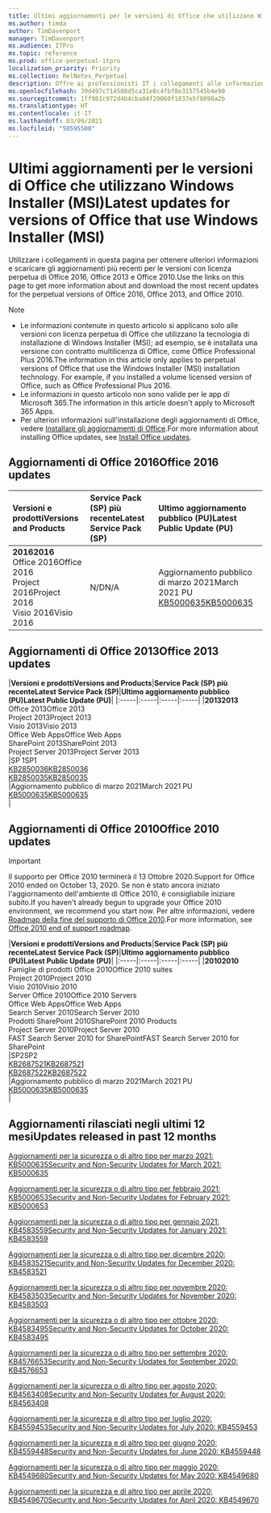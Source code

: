 ```yaml
---
title: Ultimi aggiornamenti per le versioni di Office che utilizzano Windows Installer (MSI)
ms.author: timda
author: TimDavenport
manager: TimDavenport
ms.audience: ITPro
ms.topic: reference
ms.prod: office-perpetual-itpro
localization_priority: Priority
ms.collection: RelNotes_Perpetual
description: Offre ai professionisti IT i collegamenti alle informazioni sugli aggiornamenti più recenti delle versioni con licenza perpetua di Office 2016, Office 2013 e Office 2010
ms.openlocfilehash: 39d497c714588d5ca31e8c4fbf8e3157545b4e90
ms.sourcegitcommit: 1ff981c972d4b4cba04f20060f1837e5f8098a2b
ms.translationtype: HT
ms.contentlocale: it-IT
ms.lasthandoff: 03/09/2021
ms.locfileid: "50595500"
---
```

# <a name="latest-updates-for-versions-of-office-that-use-windows-installer-msi"></a><span data-ttu-id="6b8b1-103">Ultimi aggiornamenti per le versioni di Office che utilizzano Windows Installer (MSI)</span><span class="sxs-lookup"><span data-stu-id="6b8b1-103">Latest updates for versions of Office that use Windows Installer (MSI)</span></span>

<span data-ttu-id="6b8b1-104">Utilizzare i collegamenti in questa pagina per ottenere ulteriori informazioni e scaricare gli aggiornamenti più recenti per le versioni con licenza perpetua di Office 2016, Office 2013 e Office 2010.</span><span class="sxs-lookup"><span data-stu-id="6b8b1-104">Use the links on this page to get more information about and download the most recent updates for the perpetual versions of Office 2016, Office 2013, and Office 2010.</span></span>
  
 
> [!NOTE]
> - <span data-ttu-id="6b8b1-p101">Le informazioni contenute in questo articolo si applicano solo alle versioni con licenza perpetua di Office che utilizzano la tecnologia di installazione di Windows Installer (MSI); ad esempio, se è installata una versione con contratto multilicenza di Office, come Office Professional Plus 2016.</span><span class="sxs-lookup"><span data-stu-id="6b8b1-p101">The information in this article only applies to perpetual versions of Office that use the Windows Installer (MSI) installation technology. For example, if you installed a volume licensed version of Office, such as Office Professional Plus 2016.</span></span>
> - <span data-ttu-id="6b8b1-107">Le informazioni in questo articolo non sono valide per le app di Microsoft 365.</span><span class="sxs-lookup"><span data-stu-id="6b8b1-107">The information in this article doesn't apply to Microsoft 365 Apps.</span></span>
> - <span data-ttu-id="6b8b1-108">Per ulteriori informazioni sull'installazione degli aggiornamenti di Office, vedere [Installare gli aggiornamenti di Office](https://support.office.com/article/2ab296f3-7f03-43a2-8e50-46de917611c5).</span><span class="sxs-lookup"><span data-stu-id="6b8b1-108">For more information about installing Office updates, see [Install Office updates](https://support.office.com/article/2ab296f3-7f03-43a2-8e50-46de917611c5).</span></span> 


## <a name="office-2016-updates"></a><span data-ttu-id="6b8b1-109">Aggiornamenti di Office 2016</span><span class="sxs-lookup"><span data-stu-id="6b8b1-109">Office 2016 updates</span></span>

|<span data-ttu-id="6b8b1-110">**Versioni e prodotti**</span><span class="sxs-lookup"><span data-stu-id="6b8b1-110">**Versions and Products**</span></span>|<span data-ttu-id="6b8b1-111">**Service Pack (SP) più recente**</span><span class="sxs-lookup"><span data-stu-id="6b8b1-111">**Latest Service Pack (SP)**</span></span>|<span data-ttu-id="6b8b1-112">**Ultimo aggiornamento pubblico (PU)**</span><span class="sxs-lookup"><span data-stu-id="6b8b1-112">**Latest Public Update (PU)**</span></span>|
|:-----|:-----|:-----|
|<span data-ttu-id="6b8b1-113">**2016**</span><span class="sxs-lookup"><span data-stu-id="6b8b1-113">**2016**</span></span> <br/> <span data-ttu-id="6b8b1-114">Office 2016</span><span class="sxs-lookup"><span data-stu-id="6b8b1-114">Office 2016</span></span>  <br/> <span data-ttu-id="6b8b1-115">Project 2016</span><span class="sxs-lookup"><span data-stu-id="6b8b1-115">Project 2016</span></span>  <br/> <span data-ttu-id="6b8b1-116">Visio 2016</span><span class="sxs-lookup"><span data-stu-id="6b8b1-116">Visio 2016</span></span>  <br/> |<span data-ttu-id="6b8b1-117">N/D</span><span class="sxs-lookup"><span data-stu-id="6b8b1-117">N/A</span></span>  <br/> |<span data-ttu-id="6b8b1-118">Aggiornamento pubblico di marzo 2021</span><span class="sxs-lookup"><span data-stu-id="6b8b1-118">March 2021 PU</span></span>  <br/> [<span data-ttu-id="6b8b1-119">KB5000635</span><span class="sxs-lookup"><span data-stu-id="6b8b1-119">KB5000635</span></span>](https://support.microsoft.com/help/5000635) <br/> |
   
## <a name="office-2013-updates"></a><span data-ttu-id="6b8b1-120">Aggiornamenti di Office 2013</span><span class="sxs-lookup"><span data-stu-id="6b8b1-120">Office 2013 updates</span></span>

|<span data-ttu-id="6b8b1-121">**Versioni e prodotti**</span><span class="sxs-lookup"><span data-stu-id="6b8b1-121">**Versions and Products**</span></span>|<span data-ttu-id="6b8b1-122">**Service Pack (SP) più recente**</span><span class="sxs-lookup"><span data-stu-id="6b8b1-122">**Latest Service Pack (SP)**</span></span>|<span data-ttu-id="6b8b1-123">**Ultimo aggiornamento pubblico (PU)**</span><span class="sxs-lookup"><span data-stu-id="6b8b1-123">**Latest Public Update (PU)**</span></span>|
|:-----|:-----|:-----|:-----|
|<span data-ttu-id="6b8b1-124">**2013**</span><span class="sxs-lookup"><span data-stu-id="6b8b1-124">**2013**</span></span> <br/> <span data-ttu-id="6b8b1-125">Office 2013</span><span class="sxs-lookup"><span data-stu-id="6b8b1-125">Office 2013</span></span>  <br/> <span data-ttu-id="6b8b1-126">Project 2013</span><span class="sxs-lookup"><span data-stu-id="6b8b1-126">Project 2013</span></span>  <br/> <span data-ttu-id="6b8b1-127">Visio 2013</span><span class="sxs-lookup"><span data-stu-id="6b8b1-127">Visio 2013</span></span>  <br/> <span data-ttu-id="6b8b1-128">Office Web Apps</span><span class="sxs-lookup"><span data-stu-id="6b8b1-128">Office Web Apps</span></span>  <br/> <span data-ttu-id="6b8b1-129">SharePoint 2013</span><span class="sxs-lookup"><span data-stu-id="6b8b1-129">SharePoint 2013</span></span>  <br/> <span data-ttu-id="6b8b1-130">Project Server 2013</span><span class="sxs-lookup"><span data-stu-id="6b8b1-130">Project Server 2013</span></span>  <br/> |<span data-ttu-id="6b8b1-131">SP 1</span><span class="sxs-lookup"><span data-stu-id="6b8b1-131">SP1</span></span> <br/> [<span data-ttu-id="6b8b1-132">KB2850036</span><span class="sxs-lookup"><span data-stu-id="6b8b1-132">KB2850036</span></span>](https://support.microsoft.com/kb/2850036) <br/>[<span data-ttu-id="6b8b1-133">KB2850035</span><span class="sxs-lookup"><span data-stu-id="6b8b1-133">KB2850035</span></span>](https://support.microsoft.com/kb/2850035) <br/> |<span data-ttu-id="6b8b1-134">Aggiornamento pubblico di marzo 2021</span><span class="sxs-lookup"><span data-stu-id="6b8b1-134">March 2021 PU</span></span>  <br/> [<span data-ttu-id="6b8b1-135">KB5000635</span><span class="sxs-lookup"><span data-stu-id="6b8b1-135">KB5000635</span></span>](https://support.microsoft.com/help/5000635) <br/> |
   
## <a name="office-2010-updates"></a><span data-ttu-id="6b8b1-136">Aggiornamenti di Office 2010</span><span class="sxs-lookup"><span data-stu-id="6b8b1-136">Office 2010 updates</span></span>
> [!IMPORTANT]
> <span data-ttu-id="6b8b1-137">Il supporto per Office 2010 terminerà il 13 Ottobre 2020.</span><span class="sxs-lookup"><span data-stu-id="6b8b1-137">Support for Office 2010 ended on October 13, 2020.</span></span> <span data-ttu-id="6b8b1-138">Se non è stato ancora iniziato l'aggiornamento dell'ambiente di Office 2010, è consigliabile iniziare subito.</span><span class="sxs-lookup"><span data-stu-id="6b8b1-138">If you haven't already begun to upgrade your Office 2010 environment, we recommend you start now.</span></span> <span data-ttu-id="6b8b1-139">Per altre informazioni, vedere [Roadmap della fine del supporto di Office 2010](https://docs.microsoft.com/DeployOffice/office-2010-end-support-roadmap).</span><span class="sxs-lookup"><span data-stu-id="6b8b1-139">For more information, see [Office 2010 end of support roadmap](https://docs.microsoft.com/DeployOffice/office-2010-end-support-roadmap).</span></span> 

|<span data-ttu-id="6b8b1-140">**Versioni e prodotti**</span><span class="sxs-lookup"><span data-stu-id="6b8b1-140">**Versions and Products**</span></span>|<span data-ttu-id="6b8b1-141">**Service Pack (SP) più recente**</span><span class="sxs-lookup"><span data-stu-id="6b8b1-141">**Latest Service Pack (SP)**</span></span>|<span data-ttu-id="6b8b1-142">**Ultimo aggiornamento pubblico (PU)**</span><span class="sxs-lookup"><span data-stu-id="6b8b1-142">**Latest Public Update (PU)**</span></span>|
|:-----|:-----|:-----|:-----|
|<span data-ttu-id="6b8b1-143">**2010**</span><span class="sxs-lookup"><span data-stu-id="6b8b1-143">**2010**</span></span> <br/> <span data-ttu-id="6b8b1-144">Famiglie di prodotti Office 2010</span><span class="sxs-lookup"><span data-stu-id="6b8b1-144">Office 2010 suites</span></span>  <br/> <span data-ttu-id="6b8b1-145">Project 2010</span><span class="sxs-lookup"><span data-stu-id="6b8b1-145">Project 2010</span></span>  <br/> <span data-ttu-id="6b8b1-146">Visio 2010</span><span class="sxs-lookup"><span data-stu-id="6b8b1-146">Visio 2010</span></span>  <br/> <span data-ttu-id="6b8b1-147">Server Office 2010</span><span class="sxs-lookup"><span data-stu-id="6b8b1-147">Office 2010 Servers</span></span>  <br/> <span data-ttu-id="6b8b1-148">Office Web Apps</span><span class="sxs-lookup"><span data-stu-id="6b8b1-148">Office Web Apps</span></span>  <br/> <span data-ttu-id="6b8b1-149">Search Server 2010</span><span class="sxs-lookup"><span data-stu-id="6b8b1-149">Search Server 2010</span></span>  <br/> <span data-ttu-id="6b8b1-150">Prodotti SharePoint 2010</span><span class="sxs-lookup"><span data-stu-id="6b8b1-150">SharePoint 2010 Products</span></span>  <br/> <span data-ttu-id="6b8b1-151">Project Server 2010</span><span class="sxs-lookup"><span data-stu-id="6b8b1-151">Project Server 2010</span></span>  <br/> <span data-ttu-id="6b8b1-152">FAST Search Server 2010 for SharePoint</span><span class="sxs-lookup"><span data-stu-id="6b8b1-152">FAST Search Server 2010 for SharePoint</span></span>  <br/> |<span data-ttu-id="6b8b1-153">SP2</span><span class="sxs-lookup"><span data-stu-id="6b8b1-153">SP2</span></span> <br/>[<span data-ttu-id="6b8b1-154">KB2687521</span><span class="sxs-lookup"><span data-stu-id="6b8b1-154">KB2687521</span></span>](https://support.microsoft.com/kb/2687521) <br/> [<span data-ttu-id="6b8b1-155">KB2687522</span><span class="sxs-lookup"><span data-stu-id="6b8b1-155">KB2687522</span></span>](https://support.microsoft.com/kb/2687522) <br/> |<span data-ttu-id="6b8b1-156">Aggiornamento pubblico di marzo 2021</span><span class="sxs-lookup"><span data-stu-id="6b8b1-156">March 2021 PU</span></span>  <br/> [<span data-ttu-id="6b8b1-157">KB5000635</span><span class="sxs-lookup"><span data-stu-id="6b8b1-157">KB5000635</span></span>](https://support.microsoft.com/help/5000635) <br/> |
   

   
## <a name="updates-released-in-past-12-months"></a><span data-ttu-id="6b8b1-158">Aggiornamenti rilasciati negli ultimi 12 mesi</span><span class="sxs-lookup"><span data-stu-id="6b8b1-158">Updates released in past 12 months</span></span>

[<span data-ttu-id="6b8b1-159">Aggiornamenti per la sicurezza o di altro tipo per marzo 2021: KB5000635</span><span class="sxs-lookup"><span data-stu-id="6b8b1-159">Security and Non-Security Updates for March 2021: KB5000635</span></span>](https://support.microsoft.com/help/5000635)

[<span data-ttu-id="6b8b1-160">Aggiornamenti per la sicurezza o di altro tipo per febbraio 2021: KB5000653</span><span class="sxs-lookup"><span data-stu-id="6b8b1-160">Security and Non-Security Updates for February 2021: KB5000653</span></span>](https://support.microsoft.com/help/5000653)

[<span data-ttu-id="6b8b1-161">Aggiornamenti per la sicurezza o di altro tipo per gennaio 2021: KB4583559</span><span class="sxs-lookup"><span data-stu-id="6b8b1-161">Security and Non-Security Updates for January 2021: KB4583559</span></span>](https://support.microsoft.com/help/4583559)

[<span data-ttu-id="6b8b1-162">Aggiornamenti per la sicurezza o di altro tipo per dicembre 2020: KB4583521</span><span class="sxs-lookup"><span data-stu-id="6b8b1-162">Security and Non-Security Updates for December 2020: KB4583521</span></span>](https://support.microsoft.com/help/4583521)

[<span data-ttu-id="6b8b1-163">Aggiornamenti per la sicurezza o di altro tipo per novembre 2020: KB4583503</span><span class="sxs-lookup"><span data-stu-id="6b8b1-163">Security and Non-Security Updates for November 2020: KB4583503</span></span>](https://support.microsoft.com/help/4583503)

[<span data-ttu-id="6b8b1-164">Aggiornamenti per la sicurezza o di altro tipo per ottobre 2020: KB4583495</span><span class="sxs-lookup"><span data-stu-id="6b8b1-164">Security and Non-Security Updates for October 2020: KB4583495</span></span>](https://support.microsoft.com/help/4583495)

[<span data-ttu-id="6b8b1-165">Aggiornamenti per la sicurezza o di altro tipo per settembre 2020: KB4576653</span><span class="sxs-lookup"><span data-stu-id="6b8b1-165">Security and Non-Security Updates for September 2020: KB4576653</span></span>](https://support.microsoft.com/help/4576653)

[<span data-ttu-id="6b8b1-166">Aggiornamenti per la sicurezza o di altro tipo per agosto 2020: KB4563408</span><span class="sxs-lookup"><span data-stu-id="6b8b1-166">Security and Non-Security Updates for August 2020: KB4563408</span></span>](https://support.microsoft.com/help/4563408)

[<span data-ttu-id="6b8b1-167">Aggiornamenti per la sicurezza e di altro tipo per luglio 2020: KB4559453</span><span class="sxs-lookup"><span data-stu-id="6b8b1-167">Security and Non-Security Updates for July 2020: KB4559453</span></span>](https://support.microsoft.com/help/4559453)

[<span data-ttu-id="6b8b1-168">Aggiornamenti per la sicurezza e di altro tipo per giugno 2020: KB4559448</span><span class="sxs-lookup"><span data-stu-id="6b8b1-168">Security and Non-Security Updates for June 2020: KB4559448</span></span>](https://support.microsoft.com/help/4559448)

[<span data-ttu-id="6b8b1-169">Aggiornamenti per la sicurezza o di altro tipo per maggio 2020: KB4549680</span><span class="sxs-lookup"><span data-stu-id="6b8b1-169">Security and Non-Security Updates for May 2020: KB4549680</span></span>](https://support.microsoft.com/help/4549680)

[<span data-ttu-id="6b8b1-170">Aggiornamenti per la sicurezza e di altro tipo per aprile 2020: KB4549670</span><span class="sxs-lookup"><span data-stu-id="6b8b1-170">Security and Non-Security Updates for April 2020: KB4549670</span></span>](https://support.microsoft.com/help/4549670)







 




</br>